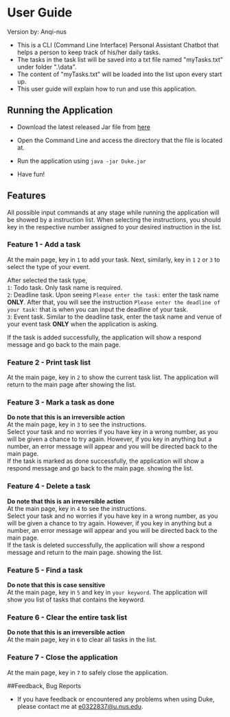 # User Guide
Version by: Anqi-nus
* This is a CLI (Command Line Interface) Personal Assistant Chatbot 
that helps a person to keep track of his/her daily tasks. 
* The tasks in the task list will be saved into a txt file named 
"myTasks.txt" under folder ".\data".
* The content of "myTasks.txt" will be loaded into the list upon 
every start up.
* This user guide will explain how to run and use this application.
    
## Running the Application
* Download the latest released Jar file from 
[here](https://github.com/Anqi-nus/duke/releases)

* Open the Command Line and access the directory that the file 
is located at.
* Run the application using `java -jar Duke.jar`
* Have fun!

## Features 
All possible input commands at any stage while running the application 
will be showed by a instruction list. When selecting the instructions, 
you should key in the respective number assigned to your desired 
instruction in the list. 

### Feature 1 - Add a task
At the main page, key in `1` to add your task.
Next, similarly, key in  `1` `2` or `3` to select the type of your event.  

After selected the task type,  
`1`: Todo task. Only task name is required.  
`2`: Deadline task. Upon seeing `Please enter the task:` enter the
task name **ONLY**. After that, you will see the instruction 
`Please enter the deadline of your task:` that is when you can
input the deadline of your task.  
`3`: Event task. Similar to the deadline task, enter the task name 
and venue of your event task **ONLY** when the application is asking.

If the task is added successfully, the application will show a 
respond message and go back to the main page.

### Feature 2 - Print task list
At the main page, key in `2` to show the current task list.
The application will return to the main page after 
showing the list. 

### Feature 3 - Mark a task as done
**Do note that this is an irreversible action**  
At the main page, key in `3` to see the instructions.  
Select your task and no worries if you have key in a wrong 
number, as you will be given a chance to try again. 
However, if you key in anything but a number, an error 
message will appear and you will be directed back to the main page.  
If the task is marked as done successfully, the application 
will show a respond message and go back to the main page.
showing the list.  

### Feature 4 - Delete a task
**Do note that this is an irreversible action**  
At the main page, key in `4` to see the instructions.  
Select your task and no worries if you have key in a wrong 
number, as you will be given a chance to try again. 
However, if you key in anything but a number, an error 
message will appear and you will be directed back to the main page.  
If the task is deleted successfully, the application 
will show a respond message and return to the main page.
showing the list.  

### Feature 5 - Find a task
**Do note that this is case sensitive**  
At the main page, key in `5` and key in `your keyword`. 
The application will show you list of tasks that contains 
the keyword.  

### Feature 6 - Clear the entire task list
**Do note that this is an irreversible action**  
At the main page, key in `6` to clear all tasks in the list.  

### Feature 7 - Close the application
At the main page, key in `7` to safely close the application.
   
##Feedback, Bug Reports
* If you have feedback or encountered any problems when using
Duke, please contact me at e0322837@u.nus.edu.  
